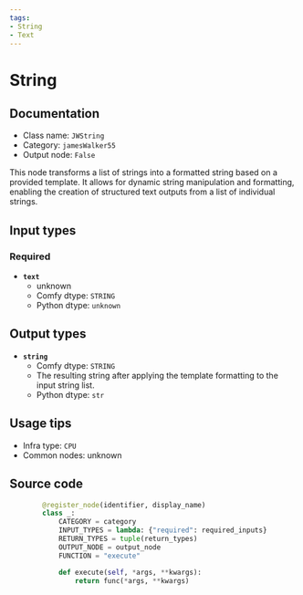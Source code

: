 ```yaml
---
tags:
- String
- Text
---
```


# String
## Documentation
- Class name: `JWString`
- Category: `jamesWalker55`
- Output node: `False`

This node transforms a list of strings into a formatted string based on a provided template. It allows for dynamic string manipulation and formatting, enabling the creation of structured text outputs from a list of individual strings.
## Input types
### Required
- **`text`**
    - unknown
    - Comfy dtype: `STRING`
    - Python dtype: `unknown`
## Output types
- **`string`**
    - Comfy dtype: `STRING`
    - The resulting string after applying the template formatting to the input string list.
    - Python dtype: `str`
## Usage tips
- Infra type: `CPU`
- Common nodes: unknown


## Source code
```python
        @register_node(identifier, display_name)
        class _:
            CATEGORY = category
            INPUT_TYPES = lambda: {"required": required_inputs}
            RETURN_TYPES = tuple(return_types)
            OUTPUT_NODE = output_node
            FUNCTION = "execute"

            def execute(self, *args, **kwargs):
                return func(*args, **kwargs)

```
